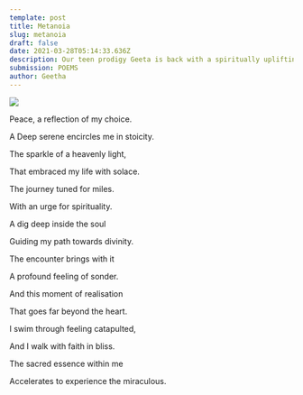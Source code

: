 ```yaml
---
template: post
title: Metanoia
slug: metanoia
draft: false
date: 2021-03-28T05:14:33.636Z
description: Our teen prodigy Geeta is back with a spiritually uplifting poem
submission: POEMS
author: Geetha
---
```

![](/media/elia-pellegrini-vokn6qszyok-unsplash.jpeg)

Peace, a reflection of my choice.

A Deep serene encircles me in stoicity.

The sparkle of a heavenly light,

That embraced my life with solace.

The journey tuned for miles.

With an urge for spirituality.

A dig deep inside the soul

Guiding my path towards divinity.

The encounter brings with it

A profound feeling of sonder.

And this moment of realisation

That goes far beyond the heart.

I swim through feeling catapulted,

And I walk with faith in bliss.

The sacred essence within me

Accelerates to experience the miraculous.